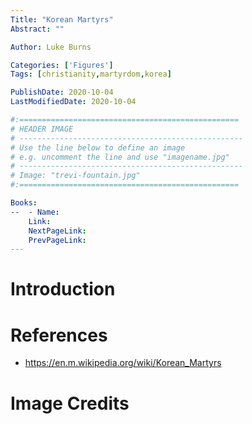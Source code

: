 ```yaml
---
Title: "Korean Martyrs"
Abstract: ""

Author: Luke Burns

Categories: ['Figures']
Tags: [christianity,martyrdom,korea]

PublishDate: 2020-10-04
LastModifiedDate: 2020-10-04

#:=================================================
# HEADER IMAGE
# --------------------------------------------------
# Use the line below to define an image
# e.g. uncomment the line and use "imagename.jpg"
# --------------------------------------------------
# Image: "trevi-fountain.jpg"
#:=================================================

Books:
--  - Name: 
    Link: 
    NextPageLink:
    PrevPageLink:
---
```

# Introduction

# References
* https://en.m.wikipedia.org/wiki/Korean_Martyrs

# Image Credits
